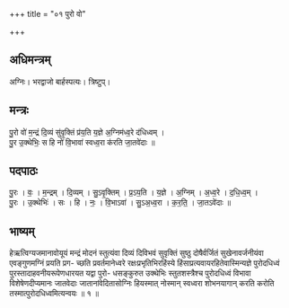 +++
title = "०१ पुरो वो"

+++
## अधिमन्त्रम्
अग्निः। भरद्वाजो बार्हस्पत्यः। त्रिष्टुप्।

## मन्त्रः
पु॒रो वो॑ म॒न्द्रं दि॒व्यं सु॑वृ॒क्तिं प्र॑य॒ति य॒ज्ञे अ॒ग्निम॑ध्व॒रे द॑धिध्वम् ।  
पु॒र उ॒क्थेभिः॒ स हि नो॑ वि॒भावा॑ स्वध्व॒रा क॑रति जा॒तवे॑दाः ॥

## पदपाठः
पु॒रः । वः॒ । म॒न्द्रम् । दि॒व्यम् । सु॒ऽवृ॒क्तिम् । प्र॒ऽय॒ति । य॒ज्ञे । अ॒ग्निम् । अ॒ध्व॒रे । द॒धि॒ध्व॒म् ।  
पु॒रः । उ॒क्थेभिः॑ । सः । हि । नः॒ । वि॒भाऽवा॑ । सु॒ऽअ॒ध्व॒रा । क॒र॒ति॒ । जा॒तऽवे॑दाः ॥

## भाष्यम्
हेऋत्विग्यजमानावोयूयं मन्द्रं मोदनं स्तुत्यंवा दिव्यं दिविभवं सुवृक्तिं सुष्ठु दोषैर्वर्जितं सुखेनावर्जनीयंवा एवङ्गुणमग्निं प्रयति प्रग- च्छति प्रवर्तमानेध्वरे रक्षःप्रभृतिभिरहिंस्ये हिंसाप्रत्यवायरहितेवास्मिन्यज्ञे पुरोदधिध्वं पुरस्तादाहवनीयरूपेणधारयत यद्वा पुरो- धसङ्कुरुत उक्थेभिः स्तुतशस्त्रैश्च पुरोदधिध्वं विभावा विशेषेणदीप्यमानः जातवेदाः जातानांवेदितासोग्निः हियस्मात् नोस्मान् स्वध्वरा शोभनयागान् करति करोति तस्मात्पुरोदधिध्वमित्यन्वयः ॥ १ ॥